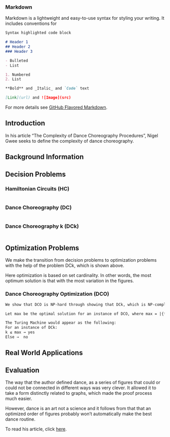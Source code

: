 ### Markdown

Markdown is a lightweight and easy-to-use syntax for styling your writing. It includes conventions for

```markdown
Syntax highlighted code block

# Header 1
## Header 2
### Header 3

- Bulleted
- List

1. Numbered
2. List

**Bold** and _Italic_ and `Code` text

[Link](url) and ![Image](src)
```
For more details see [GitHub Flavored Markdown](https://guides.github.com/features/mastering-markdown/).


## Introduction
In his article “The Complexity of Dance Choreography Procedures”, Nigel Gwee seeks to define the complexity of dance choreography.

## Background Information
## Decision Problems
### Hamiltonian Circuits (HC)
```markdown
```
### Dance Choreography (DC)
```markdown
```
### Dance Choreography k (DCk)
```markdown
```

## Optimization Problems
We make the transition from decision problems to optimization problems with the help of the problem DCk, which is shown above. 

Here optimization is based on set cardinality. In other words, the most optimum solution is that with the most variation in the figures. 
### Dance Choreography Optimization (DCO)
```markdown
We show that DCO is NP-hard through showing that DCk, which is NP-complete, is Turing reducible to DCO.

Let max be the optimal solution for an instance of DCO, where max = |{f1, .. fn}|. 

The Turing Machine would appear as the following:
For an instance of DCk:
k ≤ max → yes 
Else →  no

```
## Real World Applications

## Evaluation
The way that the author defined dance, as a series of figures that could or could not be connected in different ways was very clever. It allowed it to take a form distinctly related to graphs, which made the proof process much easier.

However, dance is an art not a science and it follows from that that an optimized order of figures probably won’t automatically make the best dance routine.



To read his article, click [here](http://dl6.globalstf.org/index.php/joc/article/download/1092/1025/).
